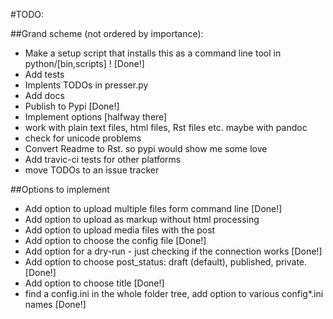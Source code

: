 #TODO:

##Grand scheme (not ordered by importance):
* Make a setup script that installs this as a command line tool in python/[bin,scripts] ! [Done!]
* Add tests
* Implents TODOs in presser.py
* Add docs
* Publish to Pypi [Done!]
* Implement options [halfway there]
* work with plain text files, html files, Rst files etc. maybe with pandoc
* check for unicode problems
* Convert Readme to Rst. so pypi would show me some love
* Add travic-ci tests for other platforms
* move TODOs to an issue tracker

##Options to implement

* Add option to upload multiple files form command line [Done!]
* Add option to upload as markup without html processing
* Add option to upload media files with the post
* Add option to choose the config file [Done!]
* Add option for a dry-run - just checking if the connection works [Done!]
* Add option to choose post_status: draft (default), published, private. [Done!]
* Add option to choose title [Done!]
* find a config.ini in the whole folder tree, add option to various config*.ini names [Done!]
